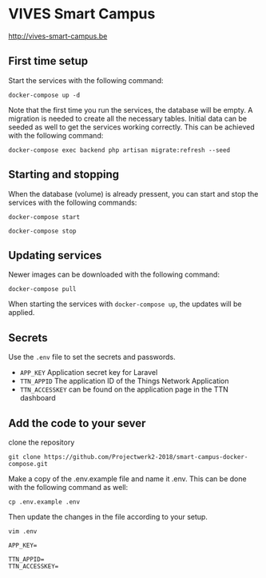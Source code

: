# VIVES Smart Campus

http://vives-smart-campus.be


## First time setup

Start the services with the following command:

```
docker-compose up -d
```

Note that the first time you run the services, the database will be empty. A migration is needed to create all the necessary tables. Initial data can be seeded as well to get the services working correctly. This can be achieved with the following command:

```
docker-compose exec backend php artisan migrate:refresh --seed
```

## Starting and stopping

When the database (volume) is already pressent, you can start and stop the services with the following commands:

```
docker-compose start
```

```
docker-compose stop
```

## Updating services

Newer images can be downloaded with the following command:

```
docker-compose pull
```

When starting the services with `docker-compose up`, the updates will be applied.


## Secrets

Use the `.env` file to set the secrets and passwords.

* `APP_KEY` Application secret key for Laravel
* `TTN_APPID` The application ID of the Things Network Application
* `TTN_ACCESSKEY` can be found on the application page in the TTN dashboard

## Add the code to your sever

clone the repository

```
git clone https://github.com/Projectwerk2-2018/smart-campus-docker-compose.git
```
Make a copy of the .env.example file and name it .env. This can be done with the following command as well: 

```
cp .env.example .env
```

Then update the changes in the file according to your setup.

```
vim .env
```

```
APP_KEY=

TTN_APPID=
TTN_ACCESSKEY=

```
